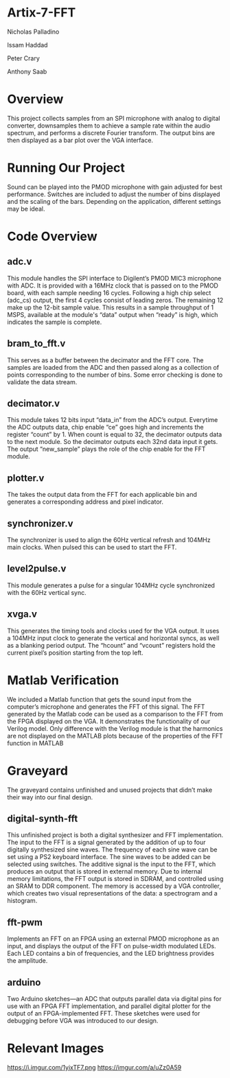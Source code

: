 # Artix-7-FFT
Nicholas Palladino

Issam Haddad

Peter Crary

Anthony Saab

# Overview
This project collects samples from an SPI microphone with analog to digital converter, downsamples them to achieve a sample rate within the audio spectrum, and performs a discrete Fourier transform. The output bins are then displayed as a bar plot over the VGA interface.

# Running Our Project
Sound can be played into the PMOD microphone with gain adjusted for best performance. Switches are included to adjust the number of bins displayed and the scaling of the bars. Depending on the application, different settings may be ideal.


# Code Overview

## adc.v 
This module handles the SPI interface to Digilent’s PMOD MIC3 microphone with ADC. It is provided with a 16MHz clock that is passed on to the PMOD board, with each sample needing 16 cycles. Following a high chip select (adc_cs) output, the first 4 cycles consist of leading zeros. The remaining 12 make up the 12-bit sample value. This results in a sample throughput of 1 MSPS, available at the module's “data” output when “ready” is high, which indicates the sample is complete.

## bram_to_fft.v
This serves as a buffer between the decimator and the FFT core. The samples are loaded from the ADC and then passed along as a collection of points corresponding to the number of bins. Some error checking is done to validate the data stream.

## decimator.v
This module takes 12 bits input “data_in”  from the ADC’s output. Everytime the ADC outputs data, chip enable “ce” goes high and increments the register “count” by 1. When count is equal to 32, the decimator outputs data to the next module. So the decimator outputs each 32nd data input it gets. The output “new_sample”  plays the role of the chip enable for the FFT module.

## plotter.v
The takes the output data from the FFT for each applicable bin and generates a corresponding address and pixel indicator.

## synchronizer.v
The synchronizer is used to align the 60Hz vertical refresh and 104MHz main clocks. When pulsed this can be used to start the FFT.

## level2pulse.v
This module generates a pulse for a singular 104MHz cycle synchronized with the 60Hz vertical sync.

## xvga.v
This generates the timing tools and clocks used for the VGA output. It uses a 104MHz input clock to generate the vertical and horizontal syncs, as well as a blanking period output. The “hcount” and “vcount” registers hold the current pixel’s position starting from the top left.


# Matlab Verification
We included a Matlab function that gets the sound input from the computer’s microphone and generates the FFT of this signal. The FFT generated by the Matlab code can be used as a comparison to the FFT from the FPGA displayed on the VGA. It demonstrates the functionality of our Verilog model.
Only difference with the Verilog module is that the harmonics are not displayed on the MATLAB plots because of the properties of the FFT function in MATLAB



# Graveyard

The graveyard contains unfinished and unused projects that didn’t make their way into our final design.

## digital-synth-fft
This unfinished project is both a digital synthesizer and FFT implementation.  The input to the FFT is a signal generated by the addition of up to four digitally synthesized sine waves.  The frequency of each sine wave can be set using a PS2 keyboard interface.  The sine waves to be added can be selected using switches.  The additive signal is the input to the FFT, which produces an output that is stored in external memory.  Due to internal memory limitations, the FFT output is stored in SDRAM, and controlled using an SRAM to DDR component.  The memory is accessed by a VGA controller, which creates two visual representations of the data: a spectrogram and a histogram.

## fft-pwm
Implements an FFT on an FPGA using an external PMOD microphone as an input, and displays the output of the FFT on pulse-width modulated LEDs.  Each LED contains a bin of frequencies, and the LED brightness provides the amplitude.

## arduino
Two Arduino sketches—an ADC that outputs parallel data via digital pins for use with an FPGA FFT implementation, and parallel digital plotter for the output of an FPGA-implemented FFT.  These sketches were used for debugging before VGA was introduced to our design.

# Relevant Images
https://i.imgur.com/1yixTF7.png
https://imgur.com/a/uZz0A59
